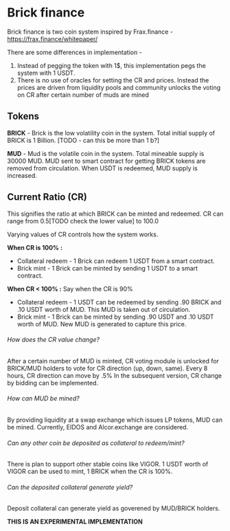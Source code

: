 # Brick finance

Brick finance is two coin system inspired by Frax.finance - https://frax.finance/whitepaper/

There are some differences in implementation -
1) Instead of pegging the token with 1$, this implementation pegs the system with 1 USDT.
2) There is no use of oracles for setting the CR and prices. Instead the prices are driven from liquidity pools and community unlocks the voting on CR after certain number of muds are mined

## Tokens 

**BRICK** - Brick is the low volatility coin in the system. Total initial supply of BRICK is 1 Billion. [TODO - can this be more than 1 b?] 

**MUD** - Mud is the volatile coin in the system. Total mineable supply is 30000 MUD. MUD sent to smart contract for getting BRICK tokens are removed from circulation. When USDT is redeemed, MUD supply is increased. 

## Current Ratio (CR)

This signifies the ratio at which BRICK can be minted and redeemed. CR can range from 0.5[TODO check the lower value] to 100.0  

Varying values of CR controls how the system works.

**When CR is 100% :**
- Collateral redeem - 1 Brick can redeem 1 USDT from a smart contract.
- Brick mint - 1 Brick can be minted by sending 1 USDT to a smart contract.

**When CR < 100% :**
Say when the CR is 90%
- Collateral redeem - 1 USDT can be redeemed by sending .90 BRICK and .10 USDT worth of MUD. This MUD is taken out of circulation.
- Brick mint - 1 Brick can be minted by sending .90 USDT and .10 USDT worth of MUD. New MUD is generated to capture this price.

###### How does the CR value change?

After a certain number of MUD is minted, CR voting module is unlocked for BRICK/MUD holders to vote for CR direction (up, down, same). Every 8 hours, CR direction can move by .5% 
In the subsequent version, CR change by bidding can be implemented. 

###### How can MUD be mined?

By providing liquidity at a swap exchange which issues LP tokens, MUD can be mined. Currently, EIDOS and Alcor.exchange are considered.

###### Can any other coin be deposited as collateral to redeem/mint?

There is plan to support other stable coins like VIGOR. 1 USDT worth of VIGOR can be used to mint, 1 BRICK when the CR is 100%.

###### Can the deposited collateral generate yield?

Deposit collateral can generate yield as goverened by MUD/BRICK holders.

**THIS IS AN EXPERIMENTAL IMPLEMENTATION**
